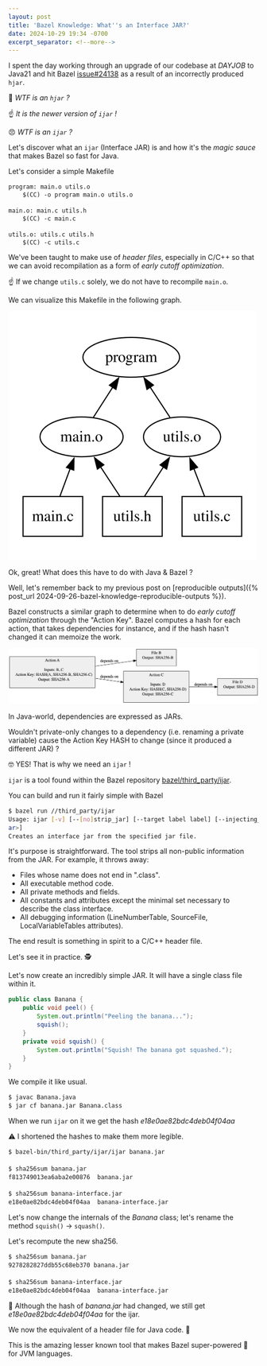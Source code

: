 ```yaml
---
layout: post
title: 'Bazel Knowledge: What''s an Interface JAR?'
date: 2024-10-29 19:34 -0700
excerpt_separator: <!--more-->
---
```


I spent the day working through an upgrade of our codebase at _$DAYJOB$_ to Java21 and hit Bazel [issue#24138](https://github.com/bazelbuild/bazel/issues/24138) as a result of an incorrectly produced `hjar`.

🤨
_WTF is an `hjar` ?_

☝️ _It is the newer version of `ijar` !_

😠
_WTF is an `ijar` ?_

Let's discover what an `ijar` (Interface JAR) is and how it's the _magic sauce_ that makes Bazel so fast for Java.

<!--more-->

Let's consider a simple Makefile

```make
program: main.o utils.o
	$(CC) -o program main.o utils.o

main.o: main.c utils.h
	$(CC) -c main.c

utils.o: utils.c utils.h
	$(CC) -c utils.c
```

We've been taught to make use of _header files_, especially in C/C++ so that we can avoid recompilation as a form of _early cutoff optimization_.

☝️ If we change `utils.c` solely, we do not have to recompile `main.o`.

We can visualize this Makefile in the following graph.

![Makefile as a graph](/assets/images/makefile_as_graph.svg)

Ok, great! What does this have to do with Java & Bazel ?

Well, let's remember back to my previous post on [reproducible outputs]({% post_url 2024-09-26-bazel-knowledge-reproducible-outputs %}).

Bazel constructs a similar graph to determine when to do _early cutoff optimization_ through the "Action Key". Bazel computes a hash for each action, that takes dependencies for instance, and if the hash hasn't changed it can memoize the work.

![Bazel Action Graph](/assets/images/action_graph_bazel.png)

In Java-world, dependencies are expressed as JARs.

Wouldn't private-only changes to a dependency (i.e. renaming a private variable) cause the Action Key HASH to change (since it produced a different JAR) ?

🤓 YES! That is why we need an `ijar` !

`ijar` is a tool found within the Bazel repository [bazel/third_party/ijar](https://github.com/bazelbuild/bazel/blob/master/third_party/ijar/README.txt).

You can build and run it fairly simple with Bazel
```bash
$ bazel run //third_party/ijar
Usage: ijar [-v] [--[no]strip_jar] [--target label label] [--injecting_rule_kind kind] x.jar [x_interface.j
ar>]
Creates an interface jar from the specified jar file.
```

It's purpose is straightforward. The tool strips all non-public information from the JAR. For example, it throws away:
  - Files whose name does not end in ".class".
  - All executable method code.
  - All private methods and fields.
  - All constants and attributes except the minimal set necessary to describe the class interface.
  - All debugging information
    (LineNumberTable, SourceFile, LocalVariableTables attributes).

The end result is something in spirit to a C/C++ header file.

Let's see it in practice. 🕵️

Let's now create an incredibly simple JAR. It will have a single class file within it.

```java
public class Banana {
    public void peel() {
        System.out.println("Peeling the banana...");
        squish();
    }
    private void squish() {
        System.out.println("Squish! The banana got squashed.");
    }
}
```

We compile it like usual.
```bash
$ javac Banana.java
$ jar cf banana.jar Banana.class
```

When we run `ijar` on it we get the hash _e18e0ae82bdc4deb04f04aa_

⚠️ I shortened the hashes to make them more legible.

```bash
$ bazel-bin/third_party/ijar/ijar banana.jar

$ sha256sum banana.jar
f813749013ea6aba2e00876  banana.jar

$ sha256sum banana-interface.jar
e18e0ae82bdc4deb04f04aa  banana-interface.jar
```

Let's now change the internals of the _Banana_ class; let's rename the method `squish()` -> `squash()`.

Let's recompute the new sha256.

```bash
$ sha256sum banana.jar
9278282827ddb55c68eb370 banana.jar

$ sha256sum banana-interface.jar
e18e0ae82bdc4deb04f04aa  banana-interface.jar
```

🤯 Although the hash of _banana.jar_ had changed, we still get _e18e0ae82bdc4deb04f04aa_ for the ijar.

We now the equivalent of a header file for Java code.  🙌

This is the amazing lesser known tool that makes Bazel super-powered 🦸 for JVM languages.